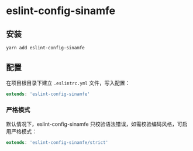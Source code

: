 # eslint-config-sinamfe

## 安装

```bash
yarn add eslint-config-sinamfe
```

## 配置

在项目根目录下建立 `.eslintrc.yml` 文件，写入配置：

```javascript
extends: 'eslint-config-sinamfe'
```

### 严格模式

默认情况下，eslint-config-sinamfe 只校验语法错误，如需校验编码风格，可启用严格模式：

```javascript
extends: 'eslint-config-sinamfe/strict'
```
